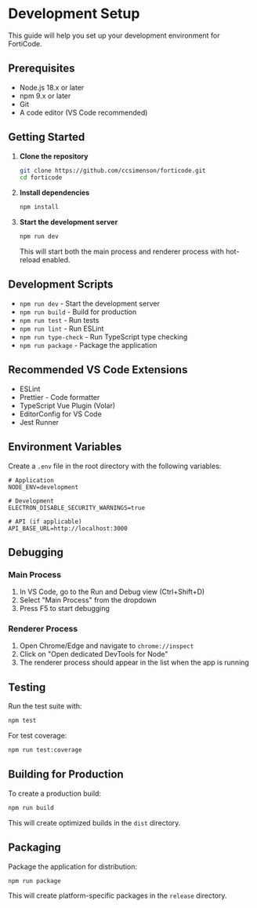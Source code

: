 # Development Setup

This guide will help you set up your development environment for FortiCode.

## Prerequisites

- Node.js 18.x or later
- npm 9.x or later
- Git
- A code editor (VS Code recommended)

## Getting Started

1. **Clone the repository**
   ```bash
   git clone https://github.com/ccsimenson/forticode.git
   cd forticode
   ```

2. **Install dependencies**
   ```bash
   npm install
   ```

3. **Start the development server**
   ```bash
   npm run dev
   ```
   This will start both the main process and renderer process with hot-reload enabled.

## Development Scripts

- `npm run dev` - Start the development server
- `npm run build` - Build for production
- `npm run test` - Run tests
- `npm run lint` - Run ESLint
- `npm run type-check` - Run TypeScript type checking
- `npm run package` - Package the application

## Recommended VS Code Extensions

- ESLint
- Prettier - Code formatter
- TypeScript Vue Plugin (Volar)
- EditorConfig for VS Code
- Jest Runner

## Environment Variables

Create a `.env` file in the root directory with the following variables:

```env
# Application
NODE_ENV=development

# Development
ELECTRON_DISABLE_SECURITY_WARNINGS=true

# API (if applicable)
API_BASE_URL=http://localhost:3000
```

## Debugging

### Main Process

1. In VS Code, go to the Run and Debug view (Ctrl+Shift+D)
2. Select "Main Process" from the dropdown
3. Press F5 to start debugging

### Renderer Process

1. Open Chrome/Edge and navigate to `chrome://inspect`
2. Click on "Open dedicated DevTools for Node"
3. The renderer process should appear in the list when the app is running

## Testing

Run the test suite with:

```bash
npm test
```

For test coverage:

```bash
npm run test:coverage
```

## Building for Production

To create a production build:

```bash
npm run build
```

This will create optimized builds in the `dist` directory.

## Packaging

Package the application for distribution:

```bash
npm run package
```

This will create platform-specific packages in the `release` directory.

